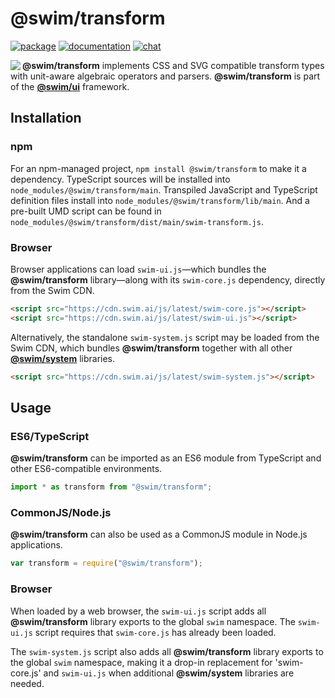 # @swim/transform

[![package](https://img.shields.io/npm/v/@swim/transform.svg)](https://www.npmjs.com/package/@swim/transform)
[![documentation](https://img.shields.io/badge/doc-TypeDoc-blue.svg)](http://docs.swim.ai/js/latest/modules/_swim_transform.html)
[![chat](https://img.shields.io/badge/chat-Gitter-green.svg)](https://gitter.im/swimos/community)

<a href="https://developer.swim.ai"><img src="https://cdn.swim.ai/images/marlin-blue.svg" align="left"></a>

**@swim/transform** implements CSS and SVG compatible transform types with
unit-aware algebraic operators and parsers.  **@swim/transform** is part of the
[**@swim/ui**](https://github.com/swimos/swim/tree/master/swim-system-js/swim-ui-js/@swim/ui)
framework.

## Installation

### npm

For an npm-managed project, `npm install @swim/transform` to make it a dependency.
TypeScript sources will be installed into `node_modules/@swim/transform/main`.
Transpiled JavaScript and TypeScript definition files install into
`node_modules/@swim/transform/lib/main`.  And a pre-built UMD script can
be found in `node_modules/@swim/transform/dist/main/swim-transform.js`.

### Browser

Browser applications can load `swim-ui.js`—which bundles the **@swim/transform**
library—along with its `swim-core.js` dependency, directly from the Swim CDN.

```html
<script src="https://cdn.swim.ai/js/latest/swim-core.js"></script>
<script src="https://cdn.swim.ai/js/latest/swim-ui.js"></script>
```

Alternatively, the standalone `swim-system.js` script may be loaded
from the Swim CDN, which bundles **@swim/transform** together with all other
[**@swim/system**](https://github.com/swimos/swim/tree/master/swim-system-js/@swim/system)
libraries.

```html
<script src="https://cdn.swim.ai/js/latest/swim-system.js"></script>
```

## Usage

### ES6/TypeScript

**@swim/transform** can be imported as an ES6 module from TypeScript and other
ES6-compatible environments.

```typescript
import * as transform from "@swim/transform";
```

### CommonJS/Node.js

**@swim/transform** can also be used as a CommonJS module in Node.js applications.

```javascript
var transform = require("@swim/transform");
```

### Browser

When loaded by a web browser, the `swim-ui.js` script adds all
**@swim/transform** library exports to the global `swim` namespace.  The
`swim-ui.js` script requires that `swim-core.js` has already been loaded.

The `swim-system.js` script also adds all **@swim/transform** library exports
to the global `swim` namespace, making it a drop-in replacement for
'swim-core.js' and `swim-ui.js` when additional **@swim/system**
libraries are needed.
